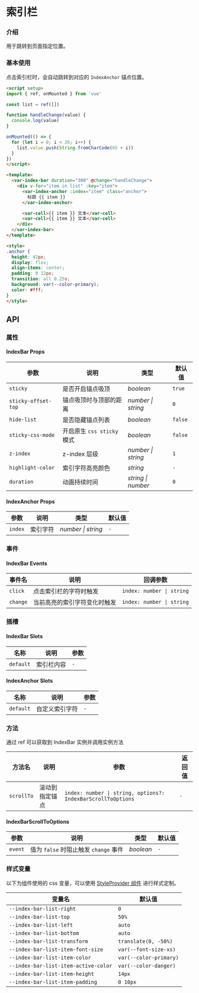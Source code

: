 # 索引栏

### 介绍

用于跳转到页面指定位置。

### 基本使用

点击索引栏时，会自动跳转到对应的 `IndexAnchor` 锚点位置。

```html
<script setup>
import { ref, onMounted } from 'vue'

const list = ref([])

function handleChange(value) {
  console.log(value)
}

onMounted(() => {
  for (let i = 0; i < 26; i++) {
    list.value.push(String.fromCharCode(65 + i))
  }
})
</script>

<template>
  <var-index-bar duration="300" @change="handleChange">
    <div v-for="item in list" :key="item">
      <var-index-anchor :index="item" class="anchor">
        标题 {{ item }}
      </var-index-anchor>

      <var-cell>{{ item }} 文本</var-cell>
      <var-cell>{{ item }} 文本</var-cell>
    </div>
  </var-index-bar>
</template>

<style>
.anchor {
  height: 42px;
  display: flex;
  align-items: center;
  padding: 0 12px;
  transition: all 0.25s;
  background: var(--color-primary);
  color: #fff;
}
</style>
```

## API

### 属性

#### IndexBar Props

| 参数                  | 说明 | 类型 | 默认值 |
|---------------------| -------------- | -------- | --------- |
| `sticky`            | 是否开启锚点吸顶 | _boolean_ | `true` |
| `sticky-offset-top` | 锚点吸顶时与顶部的距离 | _number \| string_ | `0` |
| `hide-list`         | 是否隐藏锚点列表 | _boolean_ | `false` |
| `sticky-css-mode`   | 开启原生 `css sticky` 模式 | _boolean_ | `false` |
| `z-index`           | z-index 层级 | _number \| string_ | `1` |
| `highlight-color`   | 索引字符高亮颜色 | _string_ | `-` |
| `duration`          | 动画持续时间 | _string \| number_ | `0` |

#### IndexAnchor Props

| 参数 | 说明 | 类型 | 默认值 |
| ----- | -------------- | -------- | ---------- |
| `index` | 索引字符 | _number \| string_ |`-` |

### 事件

#### IndexBar Events

| 事件名 | 说明 | 回调参数 |
| ----- | -------------- | -------- |
| `click` | 点击索引栏的字符时触发 | `index: number \| string` |
| `change` | 当前高亮的索引字符变化时触发| `index: number \| string` |

### 插槽

#### IndexBar Slots

| 名称 | 说明 | 参数 |
| --- | -- | --- |
| `default` | 索引栏内容 |`-` |

#### IndexAnchor Slots

| 名称 | 说明 | 参数 |
| --- | --- | --- |
| `default` | 自定义索引字符 |`-` |

### 方法
通过 ref 可以获取到 IndexBar 实例并调用实例方法

| 方法名 | 说明 | 参数 | 返回值                                 |
| --- | --- | --- |-------------------------------------|
| `scrollTo` | 滚动到指定锚点	 | `index: number \| string, options?: IndexBarScrollToOptions` | `-` |

#### IndexBarScrollToOptions

| 参数 | 说明 | 类型 | 默认值 |
| --- | --- | --- | --- |
| `event` | 值为 `false` 时阻止触发 `change` 事件 | _boolean_ | `-` |


### 样式变量
以下为组件使用的 css 变量，可以使用 [StyleProvider 组件](#/zh-CN/style-provider) 进行样式定制。

| 变量名 | 默认值 |
| --- | --- |
| `--index-bar-list-right`             | `0`                    |
| `--index-bar-list-top`               | `50%`                  |
| `--index-bar-list-left`              | `auto`                 |
| `--index-bar-list-bottom`            | `auto`                 |
| `--index-bar-list-transform`         | `translate(0, -50%)`   |
| `--index-bar-list-item-font-size`    | `var(--font-size-xs)`  |
| `--index-bar-list-item-color`        | `var(--color-primary)` |
| `--index-bar-list-item-active-color` | `var(--color-danger)`  |
| `--index-bar-list-item-height`       | `14px`                 |
| `--index-bar-list-item-padding`      | `0 10px`               |
